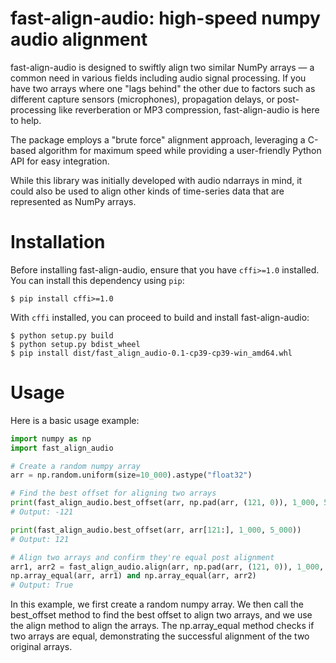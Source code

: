 # fast-align-audio: high-speed numpy audio alignment

fast-align-audio is designed to swiftly align two similar NumPy arrays — a common need
in various fields including audio signal processing. If you have two arrays where one
"lags behind" the other due to factors such as different capture sensors (microphones),
propagation delays, or post-processing like reverberation or MP3 compression,
fast-align-audio is here to help.

The package employs a "brute force" alignment approach, leveraging a C-based algorithm
for maximum speed while providing a user-friendly Python API for easy integration.

While this library was initially developed with audio ndarrays in mind, it could also be
used to align other kinds of time-series data that are represented as NumPy arrays.

# Installation

Before installing fast-align-audio, ensure that you have `cffi>=1.0` installed. You can
install this dependency using `pip`:

```
$ pip install cffi>=1.0
```

With `cffi` installed, you can proceed to build and install fast-align-audio:

```
$ python setup.py build
$ python setup.py bdist_wheel
$ pip install dist/fast_align_audio-0.1-cp39-cp39-win_amd64.whl
```

# Usage

Here is a basic usage example:

```py
import numpy as np
import fast_align_audio

# Create a random numpy array
arr = np.random.uniform(size=10_000).astype("float32")

# Find the best offset for aligning two arrays
print(fast_align_audio.best_offset(arr, np.pad(arr, (121, 0)), 1_000, 5_000))
# Output: -121

print(fast_align_audio.best_offset(arr, arr[121:], 1_000, 5_000))
# Output: 121

# Align two arrays and confirm they're equal post alignment
arr1, arr2 = fast_align_audio.align(arr, np.pad(arr, (121, 0)), 1_000, 5_000, align_mode="crop")
np.array_equal(arr, arr1) and np.array_equal(arr, arr2)
# Output: True
```

In this example, we first create a random numpy array. We then call the best_offset
method to find the best offset to align two arrays, and we use the align method to align
the arrays. The np.array_equal method checks if two arrays are equal, demonstrating the
successful alignment of the two original arrays.